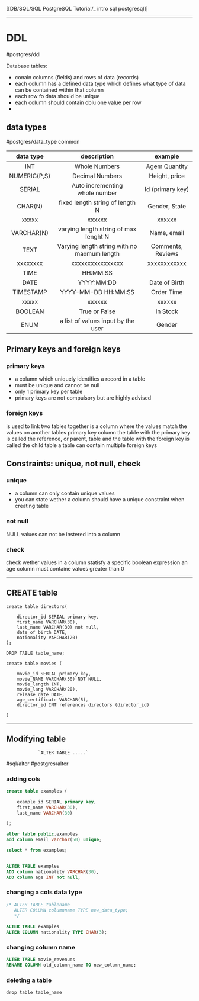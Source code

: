[[DB/SQL/SQL PostgreSQL Tutorial/_ intro sql postgresql]]


----
# DDL
#postgres/ddl 

Database tables:
- conain columns (fields) and rows of data (records)
- each column has  a defined data type which defines what type of data can be contained within that column
- each row fo data should be unique
- each column should contain oblu one value per row
- 

## data types
#postgres/data_type
common


data type | description | example
:---: | :---: | :---: 
INT | Whole Numbers | Agem Quantity
NUMERIC(P,S) | Decimal Numbers | Height, price
SERIAL | Auto incrementing <br> whole number | Id (primary key)
CHAR(N) | fixed length string of length N | Gender, State
xxxxx| xxxxxx | xxxxxx 
VARCHAR(N)  | varying length string of max lenght N | Name, email
TEXT | Varying length string with no maxmum length| Comments, Reviews
xxxxxxxx| xxxxxxxxxxxxxxxx| xxxxxxxxxxxx
TIME | HH:MM:SS | 
DATE| YYYY:MM:DD | Date of Birth
TIMESTAMP | YYYY-MM-DD HH:MM:SS | Order Time
xxxxx| xxxxxx | xxxxxx 
BOOLEAN | True or False | In Stock
ENUM | a list of values input by the user | Gender


## Primary keys and foreign keys
### primary keys
- a column which uniquely identifies a record in a table
- must be unique and cannot be null
- only 1 primary key per table
- primary keys are not compulsory but are highly advised

### foreign keys
is used to link two tables together
is a column where the values match the values on another tables primary key column
the table with the primary key is called the reference, or parent, table and the table with the foreign key is called the child table
a table can contain multiple foreign keys


## Constraints: unique, not null, check
### unique
- a column can only contain unique values
- you can state wether a column should have a unique constraint when creating table

### not null
NULL values can not be instered into a column

### check 
check wether values in a column statisfy a specific boolean expression
an age column must containe values greater than 0



---
## CREATE table

```postgresql
create table directors(
	
	director_id SERIAL primary key,
	first_name VARCHAR(30),
	last_name VARCHAR(30) not null,
	date_of_birth DATE,
	nationality VARCHAR(20)
);
```

`DROP TABLE table_name;`


```postgresql
create table movies (

	movie_id SERIAL primary key,
	movie_NAME VARCHAR(50) NOT NULL,
	movie_length INT,
	movie_lang VARCHAR(20),
	release_date DATE,
	age_certificate VARCHAR(5),
	director_id INT references directors (director_id)

)
```



---
## Modifying table
				`ALTER TABLE .....`

#sql/alter  #postgres/alter

### adding cols
```sql
create table examples (

	example_id SERIAL primary key,
	first_name VARCHAR(30),
	last_name VARCHAR(30)

);

alter table public.examples 
add column email varchar(50) unique;

select * from examples;


ALTER TABLE examples 
ADD column nationality VARCHAR(30),
ADD column age INT not null;

```

### changing a cols data type
```sql
/* ALTER TABLE tablename
   ALTER COLUMN columnname TYPE new_data_type;
   */
   
ALTER TABLE examples
ALTER COLUMN nationality TYPE CHAR(3);

```


### changing column name
```sql
ALTER TABLE movie_revenues
RENAME COLUMN old_column_name TO new_column_name;
```

### deleting a table
`drop table table_name`



